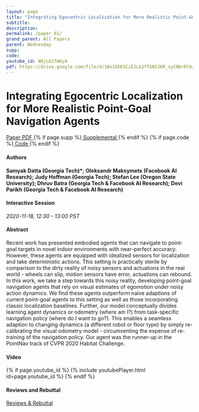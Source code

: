 ```yaml
---
layout: page
title: "Integrating Egocentric Localization for More Realistic Point-Goal Navigation Agents"
subtitle: 
description:
permalink: /paper_61/
grand_parent: All Papers
parent: Wednesday
supp: 
code: 
youtube_id: 8RjL627AKyA
pdf: https://drive.google.com/file/d/1Wx1GhK3CiEJLk2fTGNSJKR_syCNDrRl0/view
---
```


# Integrating Egocentric Localization for More Realistic Point-Goal Navigation Agents

<a href="https://drive.google.com/file/d/1Wx1GhK3CiEJLk2fTGNSJKR_syCNDrRl0/view" target="_blank" rel="noopener noreferrer" class="btn btn-blue"><i class="fa fa-file-text-o" aria-hidden="true"></i> Paper PDF </a> {% if page.supp %}<a href="" target="_blank" rel="noopener noreferrer" class="btn btn-green"><i class="fa fa-file-text-o" aria-hidden="true"></i> Supplemental </a>{% endif %} {% if page.code %}<a href="" target="_blank" rel="noopener noreferrer" class="btn"><i class="fa fa-github" aria-hidden="true"></i> Code </a>{% endif %} 

#### Authors
**Samyak Datta (Georgia Tech)*; Oleksandr Maksymets (Facebook AI Research); Judy Hoffman (Georgia Tech); Stefan Lee (Oregon State University); Dhruv Batra (Georgia Tech & Facebook AI Research); Devi Parikh (Georgia Tech & Facebook AI Research)**

#### Interactive Session
*2020-11-18, 12:30 - 13:00 PST* 

#### Abstract
Recent work has presented embodied agents that can navigate to point-goal targets in novel indoor environments with near-perfect accuracy. However, these agents are equipped with idealized sensors for localization and take deterministic actions. This setting is practically sterile by comparison to the dirty reality of noisy sensors and actuations in the real world - wheels can slip, motion sensors have error, actuations can rebound. In this work, we take a step towards this noisy reality, developing point-goal navigation agents that rely on visual estimates of egomotion under noisy action dynamics. We find these agents outperform naive adaptions of current point-goal agents to this setting as well as those incorporating classic localization baselines. Further, our model conceptually divides learning agent dynamics or odometry (where am I?) from task-specific navigation policy (where do I want to go?). This enables a seamless adaption to changing dynamics (a different robot or floor type) by simply re-calibrating the visual odometry model - circumventing the expense of re-training of the navigation policy. Our agent was the runner-up in the PointNav track of CVPR 2020 Habitat Challenge.

#### Video
{% if page.youtube_id %}
{% include youtubePlayer.html id=page.youtube_id %}
{% endif %}

#### Reviews and Rebuttal
<a href="https://drive.google.com/file/d/1ZK5Y1X0WP8nrYoqLhG_POHsQlZYyrTj2/view" target="_blank" rel="noopener noreferrer" class="btn btn-purple"><i class="fa fa-pencil-square-o" aria-hidden="true"></i> Reviews & Rebuttal </a>

